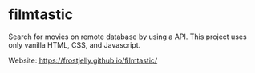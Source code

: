 # filmtastic

Search for movies on remote database by using a API. This project uses only vanilla HTML, CSS, and Javascript.

Website: https://frostjelly.github.io/filmtastic/
